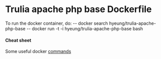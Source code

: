 # Trulia apache php base Dockerfile
To run the docker container, do:
-- docker search hyeung/trulia-apache-php-base
-- docker run -t -i hyeung/trulia-apache-php-base bash

#### Cheat sheet

 Some useful docker [commands](https://gist.github.com/wsargent/7049221)
